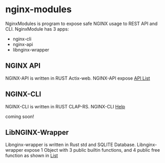 # nginx-modules

NginxModules is program to expose safe NGINX usage to REST API and CLI. NginxModule has 3 apps:

- nginx-cli
- nginx-api
- libnginx-wrapper

## NGINX API

NGINX-API is written in RUST Actix-web. NGINX-API expose [API List](nginx-api/README.md)

## NGINX-CLI

NGINX-CLI is written in RUST CLAP-RS. NGINX-CLI [Help](nginx-cli/README.md)

coming soon!

## LibNGINX-Wrapper

Libnginx-wrapper is written in Rust std and SQLITE Database. Libnginx-wrapper expose 1 Object with 3 public builtin functions, and 4 public free function as shown in [List](libnginx-wrapper/README.md)